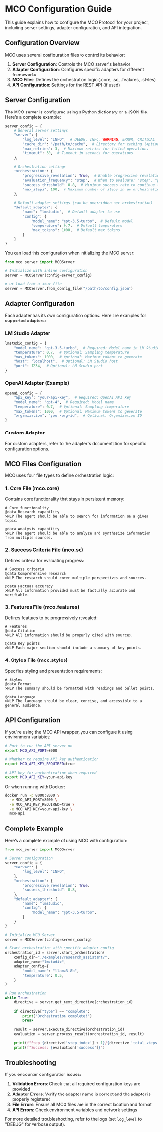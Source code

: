 # MCO Configuration Guide

This guide explains how to configure the MCO Protocol for your project, including server settings, adapter configuration, and API integration.

## Configuration Overview

MCO uses several configuration files to control its behavior:

1. **Server Configuration**: Controls the MCO server's behavior
2. **Adapter Configuration**: Configures specific adapters for different frameworks
3. **MCO Files**: Defines the orchestration logic (.core, .sc, .features, .styles)
4. **API Configuration**: Settings for the REST API (if used)

## Server Configuration

The MCO server is configured using a Python dictionary or a JSON file. Here's a complete example:

```python
server_config = {
    # General server settings
    "server": {
        "log_level": "INFO",  # DEBUG, INFO, WARNING, ERROR, CRITICAL
        "cache_dir": "/path/to/cache",  # Directory for caching (optional)
        "max_retries": 3,  # Maximum retries for failed operations
        "timeout": 30,  # Timeout in seconds for operations
    },
    
    # Orchestration settings
    "orchestration": {
        "progressive_revelation": True,  # Enable progressive revelation
        "evaluation_frequency": "step",  # When to evaluate: "step", "phase", or "end"
        "success_threshold": 0.8,  # Minimum success rate to continue (0.0 to 1.0)
        "max_steps": 100,  # Maximum number of steps in an orchestration
    },
    
    # Default adapter settings (can be overridden per orchestration)
    "default_adapter": {
        "name": "lmstudio",  # Default adapter to use
        "config": {
            "model_name": "gpt-3.5-turbo",  # Default model
            "temperature": 0.7,  # Default temperature
            "max_tokens": 1000,  # Default max tokens
        }
    }
}
```

You can load this configuration when initializing the MCO server:

```python
from mco_server import MCOServer

# Initialize with inline configuration
server = MCOServer(config=server_config)

# Or load from a JSON file
server = MCOServer.from_config_file("/path/to/config.json")
```

## Adapter Configuration

Each adapter has its own configuration options. Here are examples for supported adapters:

### LM Studio Adapter

```python
lmstudio_config = {
    "model_name": "gpt-3.5-turbo",  # Required: Model name in LM Studio
    "temperature": 0.7,  # Optional: Sampling temperature
    "max_tokens": 1000,  # Optional: Maximum tokens to generate
    "host": "localhost",  # Optional: LM Studio host
    "port": 1234,  # Optional: LM Studio port
}
```

### OpenAI Adapter (Example)

```python
openai_config = {
    "api_key": "your-api-key",  # Required: OpenAI API key
    "model_name": "gpt-4",  # Required: Model name
    "temperature": 0.7,  # Optional: Sampling temperature
    "max_tokens": 1000,  # Optional: Maximum tokens to generate
    "organization": "your-org-id",  # Optional: Organization ID
}
```

### Custom Adapter

For custom adapters, refer to the adapter's documentation for specific configuration options.

## MCO Files Configuration

MCO uses four file types to define orchestration logic:

### 1. Core File (mco.core)

Contains core functionality that stays in persistent memory:

```
# Core functionality
@data Research capability
>NLP The agent should be able to search for information on a given topic.

@data Analysis capability
>NLP The agent should be able to analyze and synthesize information from multiple sources.
```

### 2. Success Criteria File (mco.sc)

Defines criteria for evaluating progress:

```
# Success criteria
@data Comprehensive research
>NLP The research should cover multiple perspectives and sources.

@data Factual accuracy
>NLP All information provided must be factually accurate and verifiable.
```

### 3. Features File (mco.features)

Defines features to be progressively revealed:

```
# Features
@data Citation
>NLP All information should be properly cited with sources.

@data Key points
>NLP Each major section should include a summary of key points.
```

### 4. Styles File (mco.styles)

Specifies styling and presentation requirements:

```
# Styles
@data Format
>NLP The summary should be formatted with headings and bullet points.

@data Language
>NLP The language should be clear, concise, and accessible to a general audience.
```

## API Configuration

If you're using the MCO API wrapper, you can configure it using environment variables:

```bash
# Port to run the API server on
export MCO_API_PORT=8000

# Whether to require API key authentication
export MCO_API_KEY_REQUIRED=true

# API key for authentication when required
export MCO_API_KEY=your-api-key
```

Or when running with Docker:

```bash
docker run -p 8000:8000 \
  -e MCO_API_PORT=8000 \
  -e MCO_API_KEY_REQUIRED=true \
  -e MCO_API_KEY=your-api-key \
  mco-api
```

## Complete Example

Here's a complete example of using MCO with configuration:

```python
from mco_server import MCOServer

# Server configuration
server_config = {
    "server": {
        "log_level": "INFO",
    },
    "orchestration": {
        "progressive_revelation": True,
        "success_threshold": 0.8,
    },
    "default_adapter": {
        "name": "lmstudio",
        "config": {
            "model_name": "gpt-3.5-turbo",
        }
    }
}

# Initialize MCO Server
server = MCOServer(config=server_config)

# Start orchestration with specific adapter config
orchestration_id = server.start_orchestration(
    config_dir="./examples/research_assistant/",
    adapter_name="lmstudio",
    adapter_config={
        "model_name": "llama3-8b",
        "temperature": 0.5,
    }
)

# Run orchestration
while True:
    directive = server.get_next_directive(orchestration_id)
    
    if directive["type"] == "complete":
        print("Orchestration complete!")
        break
    
    result = server.execute_directive(orchestration_id)
    evaluation = server.process_result(orchestration_id, result)
    
    print(f"Step {directive['step_index'] + 1}/{directive['total_steps']} completed")
    print(f"Success: {evaluation['success']}")
```

## Troubleshooting

If you encounter configuration issues:

1. **Validation Errors**: Check that all required configuration keys are provided
2. **Adapter Errors**: Verify the adapter name is correct and the adapter is properly registered
3. **File Errors**: Ensure all MCO files are in the correct location and format
4. **API Errors**: Check environment variables and network settings

For more detailed troubleshooting, refer to the logs (set `log_level` to "DEBUG" for verbose output).
